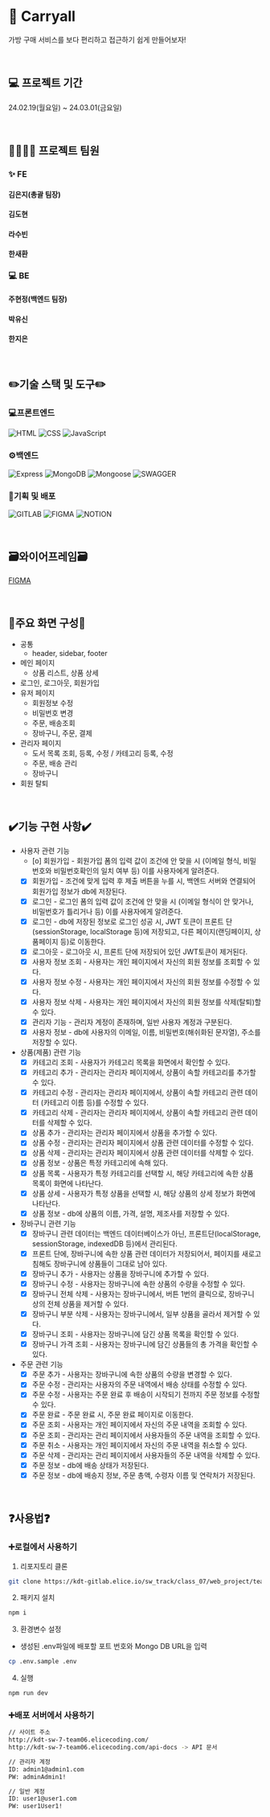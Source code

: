 # 👜 Carryall

가방 구매 서비스를 보다 편리하고 접근하기 쉽게 만들어보자!

<br/>

## 💻 프로젝트 기간

24.02.19(월요일) ~ 24.03.01(금요일)

<br/>

## 👩‍💻👨‍💻 프로젝트 팀원

### ✨ FE
#### 김은지(총괄 팀장)<br/>
#### 김도현<br/>
#### 라수빈<br/>
#### 한새환<br/>

### 💻 BE
#### 주현정(백엔드 팀장)<br/>
#### 박유신<br/>
#### 한지은<br/>

<br/>

## ✏️기술 스택 및 도구✏️

### 💻프론트엔드
  ![HTML](https://img.shields.io/badge/HTML-E34F26?style=for-the-badge&logo=html5&logoColor=ffffff)
  ![CSS](https://img.shields.io/badge/CSS-1572B6?style=for-the-badge&logo=css3&logoColor=ffffff)
  ![JavaScript](https://img.shields.io/badge/JavaScript-F7DF1E?style=for-the-badge&logo=javascript&logoColor=000000)

### ⚙️백엔드
  ![Express](https://img.shields.io/badge/Express-000000?style=for-the-badge&logo=express&logoColor=ffffff)
  ![MongoDB](https://img.shields.io/badge/MongoDB-47A248?style=for-the-badge&logo=mongodb&logoColor=ffffff)
  ![Mongoose](https://img.shields.io/badge/Mongoose-880000?style=for-the-badge&logo=mongoose&logoColor=ffffff)
  ![SWAGGER](https://img.shields.io/badge/Swagger-85EA2D?style=for-the-badge&logo=swagger&logoColor=000000)

### 📑기획 및 배포
  ![GITLAB](https://img.shields.io/badge/GitLab-FCA121?style=for-the-badge&logo=gitlab&logoColor=ffffff)
  ![FIGMA](https://img.shields.io/badge/Figma-F24E1E?style=for-the-badge&logo=figma&logoColor=ffffff)
  ![NOTION](https://img.shields.io/badge/Notion-000000?style=for-the-badge&logo=notion&logoColor=ffffff)

<br/>

## 🗃️와이어프레임🗃️
 [FIGMA](https://www.figma.com/file/GRQHgVvi46FUrgWtGidAIe/Daladala?type=design&node-id=0-1&mode=design&t=k8wT5gpi0224onTo-0)<br/>
 
 <br/>

## 📌주요 화면 구성📌

- 공통
  - header, sidebar, footer
- 메인 페이지
  - 상품 리스트, 상품 상세
- 로그인, 로그아웃, 회원가입
- 유저 페이지
  - 회원정보 수정
  - 비밀번호 변경
  - 주문, 배송조회
  - 장바구니, 주문, 결제
- 관리자 페이지 
  - 도서 목록 조회, 등록, 수정 / 카테고리 등록, 수정
  - 주문, 배송 관리
  - 장바구니
- 회원 탈퇴
<br/>

## ✔️기능 구현 사항✔️

- 사용자 관련 기능
  - [o] 회원가입 - 회원가입 폼의 입력 값이 조건에 안 맞을 시 (이메일 형식, 비밀번호와 비밀번호확인의 일치 여부 등) 이를 사용자에게 알려준다.
  - [x] 회원가입 - 조건에 맞게 입력 후 제출 버튼을 누를 시, 백엔드 서버와 연결되어 회원가입 정보가 db에 저장된다.
  - [x] 로그인 - 로그인 폼의 입력 값이 조건에 안 맞을 시 (이메일 형식이 안 맞거나, 비밀번호가 틀리거나 등) 이를 사용자에게 알려준다.
  - [x] 로그인 - db에 저장된 정보로 로그인 성공 시, JWT 토큰이 프론트 단(sessionStorage, localStorage 등)에 저장되고, 다른 페이지(랜딩페이지, 상품페이지 등)로 이동한다.
  - [x] 로그아웃 - 로그아웃 시, 프론트 단에 저장되어 있던 JWT토큰이 제거된다.
  - [x] 사용자 정보 조회 - 사용자는 개인 페이지에서 자신의 회원 정보를 조회할 수 있다.
  - [x] 사용자 정보 수정 - 사용자는 개인 페이지에서 자신의 회원 정보를 수정할 수 있다.
  - [x] 사용자 정보 삭제 - 사용자는 개인 페이지에서 자신의 회원 정보를 삭제(탈퇴)할 수 있다.
  - [x] 관리자 기능 - 관리자 계정이 존재하며, 일반 사용자 계정과 구분된다.
  - [x] 사용자 정보 - db에 사용자의 이메일, 이름, 비밀번호(해쉬화된 문자열), 주소를 저장할 수 있다.
- 상품(제품) 관련 기능
  - [x] 카테고리 조회 - 사용자가 카테고리 목록을 화면에서 확인할 수 있다.
  - [x] 카테고리 추가 - 관리자는 관리자 페이지에서, 상품이 속할 카테고리를 추가할 수 있다.
  - [x] 카테고리 수정 - 관리자는 관리자 페이지에서, 상품이 속할 카테고리 관련 데이터 (카테고리 이름 등)를 수정할 수 있다.
  - [x] 카테고리 삭제 - 관리자는 관리자 페이지에서, 상품이 속할 카테고리 관련 데이터를 삭제할 수 있다.
  - [x] 상품 추가 - 관리자는 관리자 페이지에서 상품을 추가할 수 있다.
  - [x] 상품 수정 - 관리자는 관리자 페이지에서 상품 관련 데이터를 수정할 수 있다.
  - [x] 상품 삭제 - 관리자는 관리자 페이지에서 상품 관련 데이터를 삭제할 수 있다.
  - [x] 상품 정보 - 상품은 특정 카테고리에 속해 있다.
  - [x] 상품 목록 - 사용자가 특정 카테고리를 선택할 시, 해당 카테고리에 속한 상품 목록이 화면에 나타난다.
  - [x] 상품 상세 - 사용자가 특정 상품을 선택할 시, 해당 상품의 상세 정보가 화면에 나타난다.
  - [x] 상품 정보 - db에 상품의 이름, 가격, 설명, 제조사를 저장할 수 있다.
- 장바구니 관련 기능
  - [x] 장바구니 관련 데이터는 백엔드 데이터베이스가 아닌, 프론트단(localStorage, sessionStorage, indexedDB 등)에서 관리된다.
  - [x] 프론트 단에, 장바구니에 속한 상품 관련 데이터가 저장되어서, 페이지를 새로고침해도 장바구니에 상품들이 그대로 남아 있다.
  - [x] 장바구니 추가 - 사용자는 상품을 장바구니에 추가할 수 있다.
  - [x] 장바구니 수정 - 사용자는 장바구니에 속한 상품의 수량을 수정할 수 있다.
  - [x] 장바구니 전체 삭제 - 사용자는 장바구니에서, 버튼 1번의 클릭으로, 장바구니 상의 전체 상품을 제거할 수 있다.
  - [x] 장바구니 부분 삭제 - 사용자는 장바구니에서, 일부 상품을 골라서 제거할 수 있다.
  - [x] 장바구니 조회 - 사용자는 장바구니에 담긴 상품 목록을 확인할 수 있다.
  - [x] 장바구니 가격 조회 - 사용자는 장바구니에 담긴 상품들의 총 가격을 확인할 수 있다.
- 주문 관련 기능
  - [x] 주문 추가 - 사용자는 장바구니에 속한 상품의 수량을 변경할 수 있다.
  - [x] 주문 수정 - 관리자는 사용자의 주문 내역에서 배송 상태를 수정할 수 있다.
  - [x] 주문 수정 - 사용자는 주문 완료 후 배송이 시작되기 전까지 주문 정보를 수정할 수 있다.
  - [x] 주문 완료 - 주문 완료 시, 주문 완료 페이지로 이동한다.
  - [x] 주문 조회 - 사용자는 개인 페이지에서 자신의 주문 내역을 조회할 수 있다.
  - [x] 주문 조회 - 관리자는 관리 페이지에서 사용자들의 주문 내역을 조회할 수 있다.
  - [x] 주문 취소 - 사용자는 개인 페이지에서 자신의 주문 내역을 취소할 수 있다.
  - [x] 주문 삭제 - 관리자는 관리 페이지에서 사용자들의 주문 내역을 삭제할 수 있다.
  - [x] 주문 정보 - db에 배송 상태가 저장된다.
  - [x] 주문 정보 - db에 배송지 정보, 주문 총액, 수령자 이름 및 연락처가 저장된다.
<br/>

## ❓사용법❓

### ➕로컬에서 사용하기

1. 리포지토리 클론
```bash
git clone https://kdt-gitlab.elice.io/sw_track/class_07/web_project/team06/daladala.git
```

2. 패키지 설치
```bash
npm i
```

3. 환경변수 설정
  - 생성된 .env파일에 배포할 포트 번호와 Mongo DB URL을 입력
``` bash
cp .env.sample .env
```

4. 실행
``` bash
npm run dev
```

### ➕배포 서버에서 사용하기
```bash
// 사이트 주소
http://kdt-sw-7-team06.elicecoding.com/
http://kdt-sw-7-team06.elicecoding.com/api-docs -> API 문서

// 관리자 계정
ID: admin1@admin1.com
PW: adminAdmin1!

// 일반 계정
ID: user1@user1.com
PW: user1User1!
```


